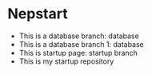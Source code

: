 # Nepstart
- This is a database branch: database
- This is a database branch 1: database
- This is startup page: startup branch
- This is my startup repository
